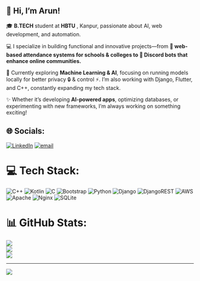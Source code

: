## 👋 Hi, I’m Arun!

🎓 **B.TECH** student at **HBTU** , Kanpur, passionate about AI, web development, and automation.

💻 I specialize in building functional and innovative projects—from **🧾 web-based attendance systems for schools & colleges to 🤖 Discord bots that enhance online communities.**

📌 Currently exploring **Machine Learning & AI**, focusing on running models locally for better privacy 🔒 & control ⚡. I’m also working with Django, Flutter, and C++, constantly expanding my tech stack.

✨ Whether it’s developing **AI-powered apps**, optimizing databases, or experimenting with new frameworks, I’m always working on something exciting!



## 🌐 Socials:
[![LinkedIn](https://img.shields.io/badge/LinkedIn-%230077B5.svg?logo=linkedin&logoColor=white)](https://linkedin.com/in/arun-gupta) [![email](https://img.shields.io/badge/Email-D14836?logo=gmail&logoColor=white)](mailto:agupta16269@gmail.com) 

# 💻 Tech Stack:
![C++](https://img.shields.io/badge/c++-%2300599C.svg?style=for-the-badge&logo=c%2B%2B&logoColor=white) ![Kotlin](https://img.shields.io/badge/kotlin-%237F52FF.svg?style=for-the-badge&logo=kotlin&logoColor=white) ![C](https://img.shields.io/badge/c-%2300599C.svg?style=for-the-badge&logo=c&logoColor=white) ![Bootstrap](https://img.shields.io/badge/bootstrap-%238511FA.svg?style=for-the-badge&logo=bootstrap&logoColor=white) ![Python](https://img.shields.io/badge/python-3670A0?style=for-the-badge&logo=python&logoColor=ffdd54) ![Django](https://img.shields.io/badge/django-%23092E20.svg?style=for-the-badge&logo=django&logoColor=white) ![DjangoREST](https://img.shields.io/badge/DJANGO-REST-ff1709?style=for-the-badge&logo=django&logoColor=white&color=ff1709&labelColor=gray) ![AWS](https://img.shields.io/badge/AWS-%23FF9900.svg?style=for-the-badge&logo=amazon-aws&logoColor=white) ![Apache](https://img.shields.io/badge/apache-%23D42029.svg?style=for-the-badge&logo=apache&logoColor=white) ![Nginx](https://img.shields.io/badge/nginx-%23009639.svg?style=for-the-badge&logo=nginx&logoColor=white) ![SQLite](https://img.shields.io/badge/sqlite-%2307405e.svg?style=for-the-badge&logo=sqlite&logoColor=white)
# 📊 GitHub Stats:
![](https://github-readme-stats.vercel.app/api?username=ArunHackurrrrrrr&theme=merko&hide_border=true&include_all_commits=false&count_private=false)<br/>
![](https://nirzak-streak-stats.vercel.app/?user=ArunHackurrrrrrr&theme=merko&hide_border=true)<br/>
![](https://github-readme-stats.vercel.app/api/top-langs/?username=ArunHackurrrrrrr&theme=merko&hide_border=true&include_all_commits=false&count_private=false&layout=compact)

---
[![](https://visitcount.itsvg.in/api?id=ArunHackurrrrrrr&icon=0&color=0)](https://visitcount.itsvg.in)

<!-- Proudly created with GPRM ( https://gprm.itsvg.in ) -->
